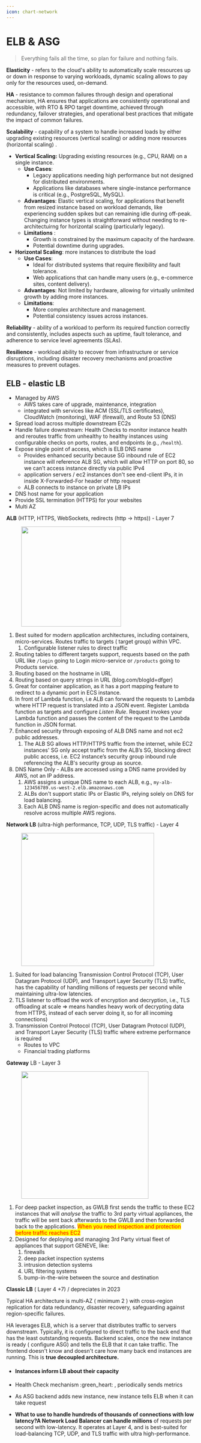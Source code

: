 ```yaml
---
icon: chart-network
---
```


# ELB & ASG

> Everything fails all the time, so plan for failure and nothing fails.

**Elasticity** - refers to the cloud's ability to automatically scale resources up or down in response to varying workloads, dynamic scaling allows  to pay only for the resources used, on-demand. &#x20;

**HA** - resistance to common failures through design and operational mechanism, HA ensures that applications are consistently operational and accessible, with RTO & RPO target downtime, achieved through redundancy, failover strategies, and operational best practices that mitigate the impact of common failures.

**Scalability** - capability of a system to handle increased loads by either upgrading existing resources (vertical scaling) or adding more resources (horizontal scaling) .

* **Vertical Scaling:** Upgrading existing resources (e.g., CPU, RAM) on a single instance.
  * **Use Cases**:&#x20;
    * Legacy applications needing high performance but not designed for distributed environments.
    * Applications like databases where single-instance performance is critical (e.g., PostgreSQL, MySQL).
  * **Advantages**: Elastic vertical scaling,  for applications that benefit from resized instance based on workload demands, like experiencing sudden spikes but can remaining idle during off-peak. Changing instance types is straightforward without needing to re-architectuirng for horizontal scaling (particularly legacy).
  * **Limitations** :
    * Growth is constrained by the maximum capacity of the hardware.
    * Potential downtime during upgrades.
* **Horizontal Scaling**:  more instances to distribute the load
  * **Use Cases**:&#x20;
    * Ideal for distributed systems that require flexibility and fault tolerance.
    * Web applications that can handle many users (e.g., e-commerce sites, content delivery).
  * **Advantages**: Not limited by hardware, allowing for virtually unlimited growth by adding more instances.
  * **Limitations**:
    * More complex architecture and management.
    * Potential consistency issues across instances.

**Reliability** - ability of a workload to perform its required function correctly and consistently, includes  aspects such as uptime, fault tolerance, and adherence to service level agreements (SLAs).

**Resilience** -  workload ability to recover from infrastructure or service disruptions,  including disaster recovery mechanisms and proactive measures to prevent outages.



## ELB - elastic LB

* Managed by AWS
  * AWS takes care of upgrade, maintenance, integration
  * integrated with services like ACM (SSL/TLS certificates), CloudWatch (monitoring), WAF (firewall), and Route 53 (DNS)
* Spread load across multiple downstream EC2s
* Handle failure downstream: Health Checks to monitor instance health and reroutes traffic from unhealthy to healthy instances using configurable checks on ports, routes, and endpoints (e.g., `/health`).
* Expose single point of access, which is ELB DNS name
  * Provides enhanced security because SG inbound rule of EC2 instance will reference ALB SG, which will allow HTTP on port 80, so we can't access instance directly via public IPv4&#x20;
  * application servers / ec2 instances don't see end-client IPs, it in inside X-Forwarded-For header of http request
  * ALB connects to instance on private LB IPs
* DNS host name for your application
* Provide SSL termination (HTTPS) for your websites
* Multi AZ





**ALB** (HTTP, HTTPS, WebSockets, redirects (http -> https)) - Layer 7



<div align="left">

<figure><img src="../../.gitbook/assets/Screenshot 2024-11-05 at 14.24.23.png" alt="" width="266"><figcaption></figcaption></figure>

</div>

1. Best suited for modern application architectures, including containers, micro-services. Routes traffic to targets ( target group) within VPC.
   1. Configurable listener rules to direct traffic&#x20;
2. Routing tables to different targets support, requests based on the path URL like `/login` going to Login micro-service or `/products` going to Products service.
3. Routing based on the hostname in URL
4. Routing based on query strings in URL (blog.com/blogId=dfger)
5. Great for container application, as it has a port mapping feature to redirect to a dynamic port in ECS instance.
6. In front of Lambda function, i.e ALB can  forward the requests to Lambda where HTTP request is translated into a JSON event.  Register Lambda function as targets and configure _Listen Rule_. Request invokes your Lambda function and passes the content of the request to the Lambda function in JSON format.
7. Enhanced security through exposing of ALB DNS name and not ec2 public addresses.&#x20;
   1. The ALB SG allows HTTP/HTTPS traffic from the internet, while EC2 instances' SG only accept traffic from the ALB’s SG, blocking direct public access, i.e. EC2 instance’s security group  inbound rule referencing the ALB's security group as source.
8. DNS Name Only - ALBs are accessed using a DNS name provided by AWS, not an IP address.
   1. AWS assigns a unique DNS name to each ALB, e.g., `my-alb-123456789.us-west-2.elb.amazonaws.com`
   2. ALBs don't support static IPs or Elastic IPs, relying solely on DNS for load balancing.
   3.  Each ALB DNS name is region-specific and does not automatically resolve across multiple AWS regions.





**Network LB** (ultra-high performance,  TCP, UDP, TLS traffic) - Layer 4

<div align="left">

<figure><img src="../../.gitbook/assets/NLB.png" alt="" width="354"><figcaption></figcaption></figure>

</div>

1. Suited for load balancing Transmission Control Protocol (TCP), User Datagram Protocol (UDP), and Transport Layer Security (TLS) traffic, has the capability of handling millions of requests per second while maintaining ultra-low latencies.
2. TLS listener to offload the work of encryption and decryption, i.e., TLS offloading at scale ⇒ means handles heavy work of decrypting data from HTTPS, instead of each server doing it, so for all incoming connections)
3. Transmission Control Protocol (TCP), User Datagram Protocol (UDP), and Transport Layer Security (TLS) traffic where extreme performance is required
   * Routes to VPC
   * Financial trading platforms

**Gateway** LB - Layer 3

<div align="left">

<figure><img src="../../.gitbook/assets/GWLB.png" alt="" width="339"><figcaption></figcaption></figure>

</div>

1. For deep packet inspection, as GWLB first sends the traffic to these EC2 instances that will _analyse_ the traffic to 3rd party virtual appliances, the traffic will be sent back afterwards to the GWLB and then forwarded back to the applications. <mark style="color:red;">When you need inspection and protection before traffic reaches EC2</mark>
2. Designed for deploying and managing 3rd Party virtual fleet of appliances that support GENEVE, like:
   1. firewalls
   2. deep packet inspection systems
   3. intrusion detection systems
   4. URL filtering systems
   5. bump-in-the-wire between the source and destination

**Classic LB** ( Layer 4 +7) / depreciates in 2023

Typical HA architecture is multi-AZ ( minimum 2 ) with cross-region replication for data redundancy,  disaster recovery, safeguarding against region-specific failures.

HA leverages ELB, which is a server that distributes traffic to servers downstream. Typically, it is configured to direct traffic to the back end that has the least outstanding requests. Backend scales, once the new instance is ready ( configure ASG) and tells the ELB that it can take traffic. The frontend doesn't know and doesn't care how many back end instances are running. This is **true decoupled architecture.**

* #### Instances inform LB about their capacity
* Health Check mechanism :green\_heart: , periodically sends metrics
* As ASG backend adds new instance, new instance tells ELB when it can take request





* **What to use to handle hundreds of thousands of connections with low latency?A Network Load Balancer can handle millions** of requests per second with low-latency. It operates at Layer 4, and is best-suited for load-balancing TCP, UDP, and TLS traffic with ultra high-performance.

